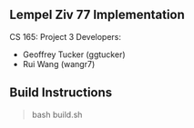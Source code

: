 Lempel Ziv 77 Implementation
----------------------------
CS 165: Project 3
Developers:
- Geoffrey Tucker (ggtucker)
- Rui Wang (wangr7)

Build Instructions
----------------------------
> bash build.sh